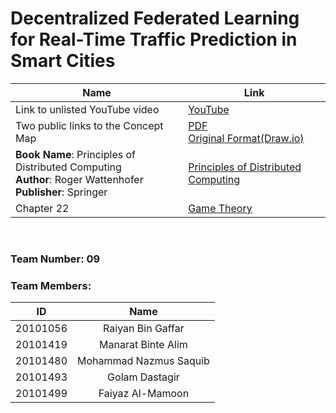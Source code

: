 # Decentralized Federated Learning for Real-Time Traffic Prediction in Smart Cities


| Name | Link |
| --- | --- |
| Link to unlisted YouTube video | [YouTube]() |
| Two public links to the Concept Map | [PDF](https://drive.google.com/file/d/1coKrtAuGTHYm9WjhTkRLb6ElDAcg6nor/view?usp=sharing) <br> [Original Format(Draw.io)](https://drive.google.com/file/d/1ZGAHocwN4HKLDBXowqOOi4qrRUDBjj_H/view?usp=sharing) |
| <b>Book Name</b>: Principles of Distributed Computing  <br> <b>Author</b>: Roger Wattenhofer <br> <b>Publisher</b>: Springer| [Principles of Distributed Computing](https://disco.ethz.ch/courses/podc_allstars/lecture/podc.pdf) |
| Chapter 22 | [Game Theory](https://drive.google.com/file/d/1HPd5fqR8j7ITE98DGX_LQ8-5JZ8G5jDp/view?usp=sharing)|

<br>

### Team Number: 09

### Team Members:

| ID | Name |
| :---: | :---: |
| 20101056 | Raiyan Bin Gaffar |
| 20101419 | Manarat Binte Alim |
| 20101480 | Mohammad Nazmus Saquib |
| 20101493 | Golam Dastagir |
| 20101499 | Faiyaz Al-Mamoon |
